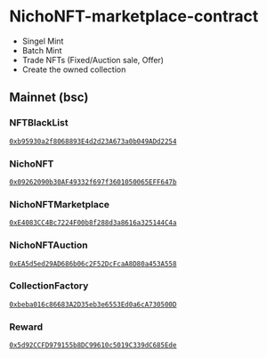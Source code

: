 # NichoNFT-marketplace-contract
 - Singel Mint
 - Batch Mint
 - Trade NFTs (Fixed/Auction sale, Offer)
 - Create the owned collection

## Mainnet (bsc)
### NFTBlackList 
[```0xb95930a2f8068893E4d2d23A673a0b049ADd2254```](https://bscscan.com/address/0xb95930a2f8068893E4d2d23A673a0b049ADd2254)

### NichoNFT 
[```0x09262090b30AF49332f697f3601050065EFF647b```](https://bscscan.com/address/0x09262090b30AF49332f697f3601050065EFF647b)

### NichoNFTMarketplace 
[```0xE4083CC4Bc7224F00b8f288d3a8616a325144C4a```](https://bscscan.com/address/0xE4083CC4Bc7224F00b8f288d3a8616a325144C4a)

### NichoNFTAuction 
[```0xEA5d5ed29AD686b06c2F52DcFcaA8D80a453A558```](https://bscscan.com/address/0xEA5d5ed29AD686b06c2F52DcFcaA8D80a453A558)

### CollectionFactory 
[```0xbeba016c86683A2D35eb3e6553Ed0a6cA730500D```](https://bscscan.com/address/0xbeba016c86683A2D35eb3e6553Ed0a6cA730500D)

### Reward
[```0x5d92CCFD979155b8DC99610c5019C339dC685Ede```](https://bscscan.com/address/0x5d92CCFD979155b8DC99610c5019C339dC685Ede)